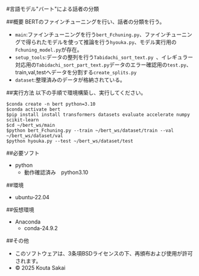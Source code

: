 #言語モデル"バート"による話者の分類

##概要
BERTのファインチューニングを行い、話者の分類を行う。

- `main`:ファインチューニングを行う`bert_Fchuning.py`、ファインチューニングで得られたモデルを使って推論を行う`hyouka.py`、モデル実行用の`Fchuning_model.py`が存在。
- `setup_tools`:データの整列を行う`Tabidachi_sort_text.py `、イレギュラー対応用の`Tabidachi_sort_part_text.py`データのエラー確認用の`test.py`、train,val,testへデータを分割する`create_splits.py`
- `dataset`:整理済みのデータが格納されている。

##実行方法
以下の手順で環境構築し、実行してください。
```
$conda create -n bert python=3.10
$conda activate bert
$pip install install transformers datasets evaluate accelerate numpy scikit-learn
$cd ~/bert_ws/main
$python bert_Fchuning.py --train ~/bert_ws/dataset/train --val ~/bert_ws/dataset/val
$python hyouka.py --test ~/bert_ws/dataset/test
```

##必要ソフト
- python
    - 動作確認済み　python3.10

##環境
- ubuntu-22.04

##仮想環境
- Anaconda
    - conda-24.9.2

##その他
- このソフトウェアは、3条項BSDライセンスの下、再頒布および使用が許可されます。
- © 2025 Kouta Sakai